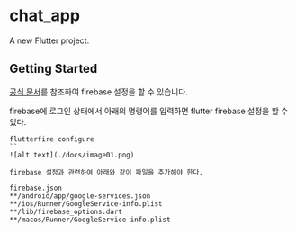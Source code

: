 # chat_app

A new Flutter project.

## Getting Started

[공식 문서](https://firebase.google.com/docs/flutter/setup?hl=ko&platform=ios)를 참조하여 firebase 설정을 할 수 있습니다.

firebase에 로그인 상태에서 아래의 명령어를 입력하면 flutter firebase 설정을 할 수 있다.

``` flutter
flutterfire configure
``
![alt text](./docs/image01.png)

firebase 설정과 관련하여 아래와 같이 파일을 추가해야 한다.

firebase.json
**/android/app/google-services.json
**/ios/Runner/GoogleService-info.plist
**/lib/firebase_options.dart
**/macos/Runner/GoogleService-info.plist
